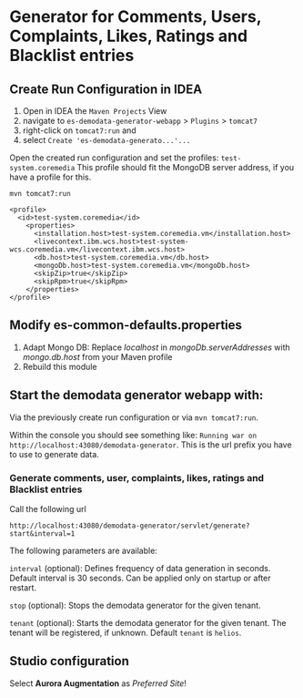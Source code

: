 # Generator for Comments, Users, Complaints, Likes, Ratings and Blacklist entries

## Create Run Configuration in IDEA

1. Open in IDEA the `Maven Projects` View
2. navigate to `es-demodata-generator-webapp` > `Plugins` > `tomcat7`
3. right-click on `tomcat7:run` and
4. select `Create 'es-demodata-generato...'...`

Open the created run configuration and set the profiles: `test-system.coremedia`
This profile should fit the MongoDB server address, if you have a profile for this.

```
mvn tomcat7:run
```

```
<profile>
  <id>test-system.coremedia</id>
    <properties>
      <installation.host>test-system.coremedia.vm</installation.host>
      <livecontext.ibm.wcs.host>test-system-wcs.coremedia.vm</livecontext.ibm.wcs.host>
      <db.host>test-system.coremedia.vm</db.host>
      <mongoDb.host>test-system.coremedia.vm</mongoDb.host>             
      <skipZip>true</skipZip>
      <skipRpm>true</skipRpm>
    </properties>
</profile>
```

## Modify es-common-defaults.properties

1. Adapt Mongo DB: Replace *localhost* in *mongoDb.serverAddresses* with *mongo.db.host* from your Maven profile
2. Rebuild this module

## Start the demodata generator webapp with:

Via the previously create run configuration or via `mvn tomcat7:run`.

Within the console you should see something like: `Running war on http://localhost:43080/demodata-generator`.
This is the url prefix you have to use to generate data.

### Generate comments, user, complaints, likes, ratings and Blacklist entries

Call the following url

```
http://localhost:43080/demodata-generator/servlet/generate?start&interval=1
```

The following parameters are available:

`interval` (optional): Defines frequency of data generation in seconds. Default interval is 30 seconds. Can be applied
only on startup or after restart.

`stop` (optional): Stops the demodata generator for the given tenant.

`tenant` (optional): Starts the demodata generator for the given tenant. 
The tenant will be registered, if unknown. Default `tenant` is `helios`.

## Studio configuration

Select **Aurora Augmentation** as _Preferred Site_!

